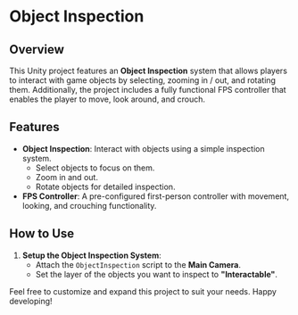 # Object Inspection

## Overview
This Unity project features an **Object Inspection** system that allows players to interact with game objects by selecting, zooming in / out, and rotating them. Additionally, the project includes a fully functional FPS controller that enables the player to move, look around, and crouch.

## Features
- **Object Inspection**: Interact with objects using a simple inspection system.
  - Select objects to focus on them.
  - Zoom in and out.
  - Rotate objects for detailed inspection.
- **FPS Controller**: A pre-configured first-person controller with movement, looking, and crouching functionality.

## How to Use
1. **Setup the Object Inspection System**:
   - Attach the `ObjectInspection` script to the **Main Camera**.
   - Set the layer of the objects you want to inspect to **"Interactable"**.

Feel free to customize and expand this project to suit your needs. Happy developing!
